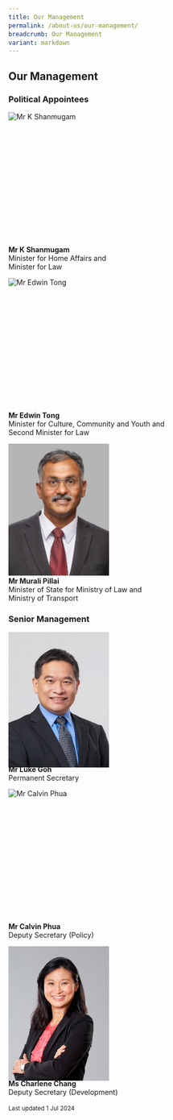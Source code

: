 ```yaml
---
title: Our Management
permalink: /about-us/our-management/
breadcrumb: Our Management
variant: markdown
---
```

<style>
  .img-gallery {
  width: 200px;
  height: 250px;
  }
  .img-gallery img {
  max-width: 100%;
  }
</style>

Our Management
---

### **Political Appointees**

<div class="img-gallery">
  <img src="/images/1510806764644.jpg" title="Mr K Shanmugam" alt="Mr K Shanmugam">
</div>
  <p><strong>Mr K Shanmugam</strong>
  <br>Minister for Home Affairs and
	<br>Minister for Law</p>
	
<div class="img-gallery">
  <img src="/images/1532069362285.jpg" title="Mr Edwin Tong" alt="Mr Edwin Tong">
</div>
  <p><strong>Mr Edwin Tong</strong>
  <br>Minister for Culture, Community and Youth and
	<br>Second Minister for Law</p>
	
<div class="img-gallery">
  <img src="/images/MOS_Murali_Pillai.jpg" title="Mr Murali Pillai" alt="Mr Murali Pillai">
</div>
  <p><strong>Mr Murali Pillai</strong>
  <br>Minister of State for Ministry of Law and
	<br>Ministry of Transport</p>
  
### **Senior Management**

<div class="img-gallery">
  <img src="/images/ps luke goh.jpg" title="Mr Luke Goh" alt="Mr Luke Goh">
</div>
  <p><strong>Mr Luke Goh</strong>
  <br>Permanent Secretary</p>

<div class="img-gallery">
    <img src="/images/Mr_Calvin_Phua.jpg" title="Mr Calvin Phua" alt="Mr Calvin Phua">
</div>
  <p><strong>Mr Calvin Phua</strong>
  <br>Deputy Secretary (Policy)</p>

<div class="img-gallery">
    <img src="/images/charlene_chang.jpg" title="Mr Calvin Phua" alt="Mr Calvin Phua">
</div>
  <p><strong>Ms Charlene Chang</strong>
  <br>Deputy Secretary (Development)</p>

<p class="right-side-updated"><small>Last updated 1 Jul 2024</small></p>